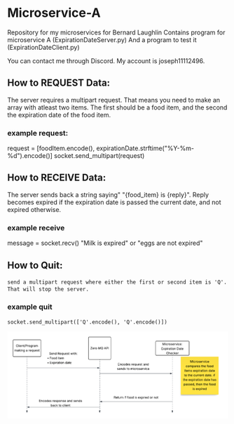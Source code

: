 # Microservice-A
Repository for my microservices for Bernard Laughlin
Contains program for microservice A (ExpirationDateServer.py) And a program to test it (ExpirationDateClient.py)

You can contact me through Discord. My account is joseph11112496.

## How to REQUEST Data:
  The server requires a multipart request. That means you need to make an array with atleast two items. The first should be a food item, and the second the expiration date of the food item.
### example request:
  request = [foodItem.encode(), expirationDate.strftime("%Y-%m-%d").encode()]
  socket.send_multipart(request)
  
## How to RECEIVE Data:
  The server sends back a string saying" "{food_item} is {reply}". Reply becomes expired if the expiration date is passed the current date, and not expired otherwise.
### example receive
  message = socket.recv()
  "Milk is expired" or "eggs are not expired"
  
## How to Quit:
    send a multipart request where either the first or second item is 'Q'. That will stop the server.
### example quit
    socket.send_multipart(['Q'.encode(), 'Q'.encode()])
    
![alt test](UMLSequenceDiagram.png "UML Sequence Diagram")


